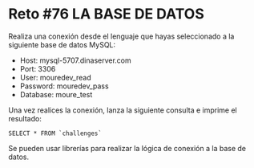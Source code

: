 # Reto #76 LA BASE DE DATOS

Realiza una conexión desde el lenguaje que hayas seleccionado a la siguiente base de datos MySQL:

- Host: mysql-5707.dinaserver.com
- Port: 3306
- User: mouredev_read
- Password: mouredev_pass
- Database: moure_test

Una vez realices la conexión, lanza la siguiente consulta e imprime el resultado:

    SELECT * FROM `challenges`

Se pueden usar librerías para realizar la lógica de conexión a la base de datos.
